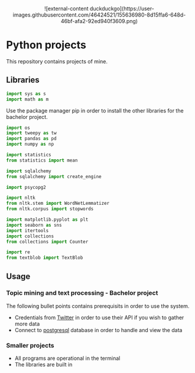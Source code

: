 <p align="center">
![external-content duckduckgo](https://user-images.githubusercontent.com/46424521/155636980-8d15ffa6-648d-46bf-afa2-92ed940f3609.png)
</p>

# Python projects 
This repository contains projects of mine. 


## Libraries 
```python
import sys as s
import math as m
```
Use the package manager pip in order to install the other libraries for the bachelor project. 
```python
import os
import tweepy as tw 
import pandas as pd 
import numpy as np 

import statistics 
from statistics import mean 

import sqlalchemy 
from sqlalchemy import create_engine 

import psycopg2 

import nltk
from nltk.stem import WordNetLemmatizer 
from nltk.corpus import stopwords

import matplotlib.pyplot as plt
import seaborn as sns 
import itertools 
import collections 
from collections import Counter

import re 
from textblob import TextBlob
```
## Usage 

### Topic mining and text processing - Bachelor project
The following bullet points contains prerequisits in order to use the system. 
* Credentials from [Twitter](https://developer.twitter.com/) in order to use their API if you wish to gather more data
* Connect to [postgresql](https://www.postgresql.org/) database in order to handle and view the data

### Smaller projects
* All programs are operational in the terminal
* The libraries are built in
